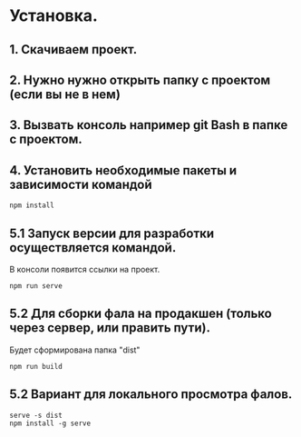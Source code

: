 # Установка.

## 1. Скачиваем проект.

## 2. Нужно нужно открыть папку с проектом (если вы не в нем) 

## 3. Вызвать консоль например git Bash в папке с проектом.

## 4. Установить необходимые пакеты и зависимости командой

```
npm install
```

## 5.1 Запуск версии для разработки осуществляется командой. 
В консоли появится ссылки на проект.
```
npm run serve
```
## 5.2 Для сборки фала на продакшен (только через сервер, или править пути).
Будет сформирована папка "dist"
```
npm run build
```

## 5.2 Вариант для локального просмотра фалов.
```  
serve -s dist
npm install -g serve
```  